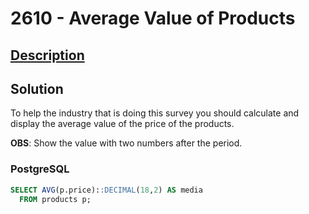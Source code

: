 # 2610 - Average Value of Products

## [Description](https://judge.beecrowd.com/pt/problems/view/2610)

## Solution

To help the industry that is doing this survey you should calculate and display the average value of the price of the products.

**OBS**: Show the value with two numbers after the period.

### PostgreSQL

```sql
SELECT AVG(p.price)::DECIMAL(18,2) AS media
  FROM products p;
```